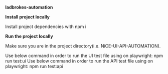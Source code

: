 **ladbrokes-automation**

**Install project locally**

Install project dependencies with npm i

**Run the project locally**

Make sure you are in the project directory(i.e. NiCE-UI-API-AUTOMATION). 

Use below command in order to run the UI test file using on playwright: npm run test:ui 
Use below command in order to run the API test file using on playwright: npm run test:api



